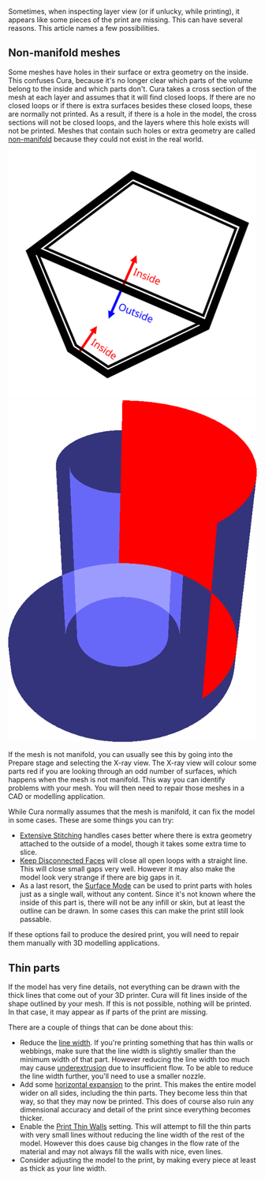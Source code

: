 Sometimes, when inspecting layer view (or if unlucky, while printing), it appears like some pieces of the print are missing. This can have several reasons. This article names a few possibilities.

Non-manifold meshes
----
Some meshes have holes in their surface or extra geometry on the inside. This confuses Cura, because it's no longer clear which parts of the volume belong to the inside and which parts don't. Cura takes a cross section of the mesh at each layer and assumes that it will find closed loops. If there are no closed loops or if there is extra surfaces besides these closed loops, these are normally not printed. As a result, if there is a hole in the model, the cross sections will not be closed loops, and the layers where this hole exists will not be printed. Meshes that contain such holes or extra geometry are called [non-manifold](https://en.wikipedia.org/wiki/Manifold) because they could not exist in the real world. 

![A part with an extra wall inside, where it's ambiguous whether the bottom part is inside or outside of the part](../images/non_manifold_inside.svg)
![Non-manifold meshes are usually displayed with red parts in X-ray mode](../images/x_ray.png)

If the mesh is not manifold, you can usually see this by going into the Prepare stage and selecting the X-ray view. The X-ray view will colour some parts red if you are looking through an odd number of surfaces, which happens when the mesh is not manifold. This way you can identify problems with your mesh. You will then need to repair those meshes in a CAD or modelling application.

While Cura normally assumes that the mesh is manifold, it can fix the model in some cases. These are some things you can try:
* [Extensive Stitching](../meshfix/meshfix_extensive_stitching.md) handles cases better where there is extra geometry attached to the outside of a model, though it takes some extra time to slice.
* [Keep Disconnected Faces](../meshfix/meshfix_keep_open_polygons.md) will close all open loops with a straight line. This will close small gaps very well. However it may also make the model look very strange if there are big gaps in it.
* As a last resort, the [Surface Mode](../blackmagic/magic_mesh_surface_mode.md) can be used to print parts with holes just as a single wall, without any content. Since it's not known where the inside of this part is, there will not be any infill or skin, but at least the outline can be drawn. In some cases this can make the print still look passable.

If these options fail to produce the desired print, you will need to repair them manually with 3D modelling applications.

Thin parts
----
If the model has very fine details, not everything can be drawn with the thick lines that come out of your 3D printer. Cura will fit lines inside of the shape outlined by your mesh. If this is not possible, nothing will be printed. In that case, it may appear as if parts of the print are missing.

There are a couple of things that can be done about this:
* Reduce the [line width](../resolution/line_width.md). If you're printing something that has thin walls or webbings, make sure that the line width is slightly smaller than the minimum width of that part. However reducing the line width too much may cause [underextrusion](underextrusion.md) due to insufficient flow. To be able to reduce the line width further, you'll need to use a smaller nozzle.
* Add some [horizontal expansion](../shell/xy_offset.md) to the print. This makes the entire model wider on all sides, including the thin parts. They become less thin that way, so that they may now be printed. This does of course also ruin any dimensional accuracy and detail of the print since everything becomes thicker.
* Enable the [Print Thin Walls](../shell/fill_outline_gaps.md) setting. This will attempt to fill the thin parts with very small lines without reducing the line width of the rest of the model. However this does cause big changes in the flow rate of the material and may not always fill the walls with nice, even lines.
* Consider adjusting the model to the print, by making every piece at least as thick as your line width.